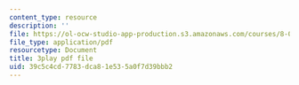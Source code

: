 ```yaml
---
content_type: resource
description: ''
file: https://ol-ocw-studio-app-production.s3.amazonaws.com/courses/8-03sc-physics-iii-vibrations-and-waves-fall-2016/39c5c4cd7783dca81e535a0f7d39bbb2_kKIQ1h9UuA.pdf
file_type: application/pdf
resourcetype: Document
title: 3play pdf file
uid: 39c5c4cd-7783-dca8-1e53-5a0f7d39bbb2
---
```

